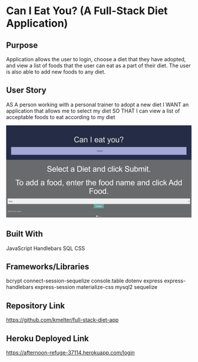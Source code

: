 # Can I Eat You? (A Full-Stack Diet Application)

## Purpose
Application allows the user to login, choose a diet that they have adopted, and view a list of foods that the user can eat as a part of their diet. The user is also able to add new foods to any diet.

## User Story
AS A person working with a personal trainer to adopt a new diet
I WANT an application that allows me to select my diet
SO THAT I can view a list of acceptable foods to eat according to my diet

![Website](full-stack-diet.png)

## Built With
JavaScript
Handlebars
SQL
CSS

## Frameworks/Libraries
bcrypt
connect-session-sequelize
console.table
dotenv
express
express-handlebars
express-session
materialize-css
mysql2
sequelize

## Repository Link
https://github.com/kmelter/full-stack-diet-app

## Heroku Deployed Link
https://afternoon-refuge-37114.herokuapp.com/login